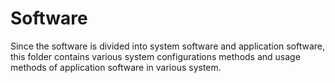 # Software

Since the software is divided into system software and application software, this folder contains various system configurations methods and usage methods of application software in various system.
